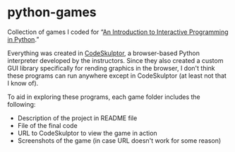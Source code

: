 python-games
============

Collection of games I coded for  “<a href="https://www.coursera.org/course/interactivepython" target="_blank">An Introduction to Interactive Programming in Python</a>.”

Everything was created in <a href="http://www.codeskulptor.org/" target="_blank">CodeSkulptor</a>, a browser-based Python interpreter developed by the instructors. Since they also created a custom GUI library specifically for rending graphics in the browser, I don't think these programs can run anywhere except in CodeSkulptor (at least not that I know of). 

To aid in exploring these programs, each game folder includes the following:
<ul>
	<li>Description of the project in README file</li>
	<li>File of the final code</li>
	<li>URL to CodeSkulptor to view the game in action</li>
	<li>Screenshots of the game (in case URL doesn't work for some reason)</li>
</ul>
